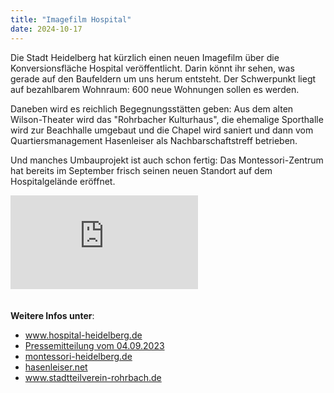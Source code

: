 ```yaml
---
title: "Imagefilm Hospital"
date: 2024-10-17
---
```


Die Stadt Heidelberg hat kürzlich einen neuen Imagefilm über die Konversionsfläche Hospital veröffentlicht.
Darin könnt ihr sehen, was gerade auf den Baufeldern um uns herum entsteht. Der Schwerpunkt liegt auf bezahlbarem Wohnraum: 600 neue Wohnungen sollen es werden. 

Daneben wird es reichlich Begegnungsstätten geben:
Aus dem alten Wilson-Theater wird das "Rohrbacher Kulturhaus", die ehemalige Sporthalle wird zur Beachhalle umgebaut und die
Chapel wird saniert und dann vom Quartiersmanagement Hasenleiser als Nachbarschaftstreff betrieben.

Und manches Umbauprojekt ist auch schon fertig: Das Montessori-Zentrum hat bereits im September frisch seinen neuen Standort auf dem Hospitalgelände eröffnet.


<div class='video-wrapper'>
<iframe width="300"src="https://www.youtube-nocookie.com/embed/g9NyCjRGvzY?si=i4QXAYmukQwruCqM" title="YouTube video player" frameborder="0" allow="accelerometer; autoplay; clipboard-write; encrypted-media; gyroscope; picture-in-picture; web-share" referrerpolicy="strict-origin-when-cross-origin" allowfullscreen></iframe>
</div>
<br>
<br>
<b>Weitere Infos unter</b>: 

- <a href="https://www.hospital-heidelberg.de/">www.hospital-heidelberg.de</a>
- <a href="https://www.heidelberg.de/hd/HD/service/04_09_2023+neues+vom+hospital-gelaende_+beachhalle+und+rohrbacher+kulturhaus.html">Pressemitteilung vom 04.09.2023</a>
- <a href="https://montessori-heidelberg.de/">montessori-heidelberg.de</a>
- <a href="https://hasenleiser.net/">hasenleiser.net</a>
- <h href="https://www.stadtteilverein-rohrbach.de/">www.stadtteilverein-rohrbach.de</a>
